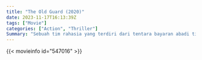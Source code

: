 ```yaml
---
title: "The Old Guard (2020)"
date: 2023-11-17T16:13:39Z
tags: ["Movie"]
categories: ["Action", "Thriller"]
Summary: "Sebuah tim rahasia yang terdiri dari tentara bayaran abadi tiba-tiba terungkap dan sekarang harus berjuang untuk merahasiakan identitas mereka saat anggota baru yang tidak terduga ditemukan."
---
```


<mux-player stream-type="on-demand"
src="https://kp3d-my.sharepoint.com/personal/ryoo_kp3d_onmicrosoft_com/_layouts/15/download.aspx?share=EVi4DwcHcshMk43JdGKQq1UB2duangTeSZItqFXlxPvxAw" prefer-playback="mse" controls>

</mux-player>


{{< movieinfo id="547016" >}}

<script src="https://cdn.jsdelivr.net/npm/@mux/mux-player"></script>

 <script type="application/ld+json ">
{
"@context": "https://schema.org/",
"@type": "VideoObject",
"name": "The Old Guard (2020)",
"contentUrl": "https://stream.mux.com/av7VsRFSsoypW00vMZV01LhCNKojEdDffgY7BmyPhAM028.m3u8?min_resolution=480p",
"thumbnailUrl": "https://www.themoviedb.org/t/p/original/hz9MhSaZTv6AjCVY4Ear5ZPXeoh.jpg?width=314&fit_mode=preserve&time=25",
"uploadDate": "2023-11-17T16:13:39Z",
}

</script>